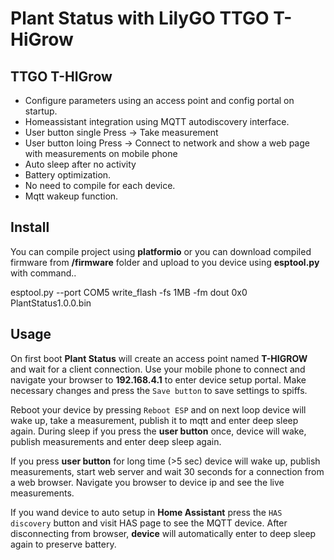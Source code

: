 # Plant Status with LilyGO TTGO T-HiGrow
## TTGO T-HIGrow 
+ Configure parameters using an access point and config portal on startup.
+ Homeassistant integration using MQTT autodiscovery interface.
+ User button single Press -> Take measurement
+ User button loing Press -> Connect to network and show a web page with measurements on mobile phone
+ Auto sleep after no activity
+ Battery optimization.
+ No need to compile for each device.
+ Mqtt wakeup function.

## Install
You can compile project using **platformio** or you can download compiled firmware from **/firmware** folder 
and upload to you device using **esptool.py** with command..

esptool.py --port COM5 write_flash -fs 1MB -fm dout 0x0 PlantStatus1.0.0.bin

## Usage
On first boot **Plant Status** will create an access point named **T-HIGROW** and wait for a client connection. Use your mobile phone 
to connect and navigate your browser to **192.168.4.1** to enter device setup portal. Make necessary changes and press the `Save button`
to save settings to spiffs.

Reboot your device by pressing `Reboot ESP` and on next loop device will wake up, take a measurement, publish it to mqtt and enter deep sleep again.
During sleep if you press the **user button** once, device will wake, publish measurements and enter deep sleep again.

If you press **user button** for long time (>5 sec) device will wake up, publish measurements, start web server and wait 30 seconds 
for a connection from a web browser. Navigate you browser to device ip and see the live measurements.

If you wand device to auto setup in **Home Assistant** press the `HAS discovery` button and visit HAS page to see the MQTT device.
After disconnecting from browser, **device** will automatically enter to deep sleep again to preserve battery.
